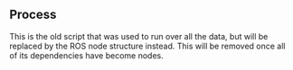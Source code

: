 ## Process

This is the old script that was used to run over all the data, but will be replaced by the ROS node structure instead. This will be removed once all of its dependencies have become nodes.
